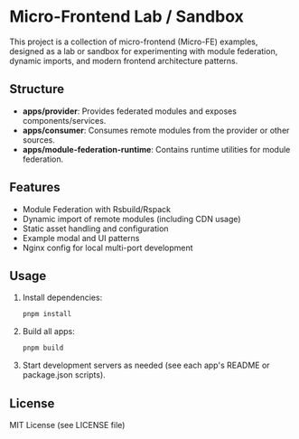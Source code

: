 # Micro-Frontend Lab / Sandbox

This project is a collection of micro-frontend (Micro-FE) examples, designed as a lab or sandbox for experimenting with module federation, dynamic imports, and modern frontend architecture patterns.

## Structure

- **apps/provider**: Provides federated modules and exposes components/services.
- **apps/consumer**: Consumes remote modules from the provider or other sources.
- **apps/module-federation-runtime**: Contains runtime utilities for module federation.

## Features

- Module Federation with Rsbuild/Rspack
- Dynamic import of remote modules (including CDN usage)
- Static asset handling and configuration
- Example modal and UI patterns
- Nginx config for local multi-port development

## Usage

1. Install dependencies:
   ```sh
   pnpm install
   ```
2. Build all apps:
   ```sh
   pnpm build
   ```
3. Start development servers as needed (see each app's README or package.json scripts).

## License

MIT License (see LICENSE file)
